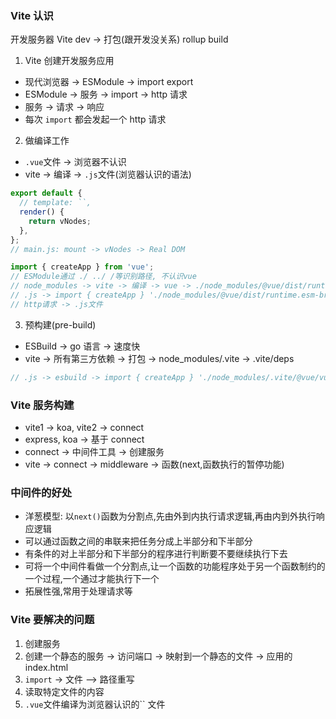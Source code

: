 ### Vite 认识

开发服务器 Vite dev -> 打包(跟开发没关系) rollup build

1. Vite 创建开发服务应用

- 现代浏览器 -> ESModule -> import export
- ESModule -> 服务 -> import -> http 请求
- 服务 -> 请求 -> 响应
- 每次 `import` 都会发起一个 http 请求

2. 做编译工作

- `.vue`文件 -> 浏览器不认识
- vite -> 编译 -> `.js`文件(浏览器认识的语法)

```js
export default {
  // template: ``,
  render() {
    return vNodes;
  },
};
// main.js: mount -> vNodes -> Real DOM

import { createApp } from 'vue';
// ESModule通过 ./ ../ /等识别路径, 不认识vue
// node_modules -> vite -> 编译 -> vue -> ./node_modules/@vue/dist/runtime.esm-browser.js
// .js -> import { createApp } './node_modules/@vue/dist/runtime.esm-browser.js'
// http请求 -> .js文件
```

3. 预构建(pre-build)

- ESBuild -> go 语言 -> 速度快
- vite -> 所有第三方依赖 -> 打包 -> node_modules/.vite -> .vite/deps

```js
// .js -> esbuild -> import { createApp } './node_modules/.vite/@vue/vue.js'
```

### Vite 服务构建

- vite1 -> koa, vite2 -> connect
- express, koa -> 基于 connect
- connect -> 中间件工具 -> 创建服务
- vite -> connect -> middleware -> 函数(next,函数执行的暂停功能)

### 中间件的好处

- 洋葱模型: 以`next()`函数为分割点,先由外到内执行请求逻辑,再由内到外执行响应逻辑
- 可以通过函数之间的串联来把任务分成上半部分和下半部分
- 有条件的对上半部分和下半部分的程序进行判断要不要继续执行下去
- 可将一个中间件看做一个分割点,让一个函数的功能程序处于另一个函数制约的一个过程,一个通过才能执行下一个
- 拓展性强,常用于处理请求等

### Vite 要解决的问题

1. 创建服务
2. 创建一个静态的服务 -> 访问端口 -> 映射到一个静态的文件 -> 应用的 index.html
3. `import` -> 文件 —> 路径重写
4. 读取特定文件的内容
5. `.vue`文件编译为浏览器认识的`` 文件
